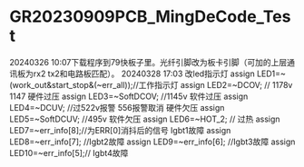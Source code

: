 # GR20230909PCB_MingDeCode_Test
20240326 10:07下载程序到79快板子里。光纤引脚改为板卡引脚（可加的上层通讯板为rx2 tx2和电路板匹配）。
20240328 17:03 改led指示灯
	assign LED1=~(work_out&start_stop&(~err_all));//工作指示灯
        assign LED2=~DCOV; // 1178v  1147 硬件过压
	assign LED3=~SoftDCOV; //1145v 软件过压
	assign LED4=~DCUV;	//过522v报警	556报警取消 硬件欠压
	assign LED5=~SoftDCUV;	//495v 软件欠压
	assign LED6=~HOT_2;	// 过热
	assign LED7=~err_info[8];//为ERR[0]消抖后的信号	Igbt1故障
	assign LED8=~err_info[7]; //Igbt2故障
	assign LED9=~err_info[6];	 //Igbt3故障
	assign LED10=~err_info[5];//  Igbt4故障
